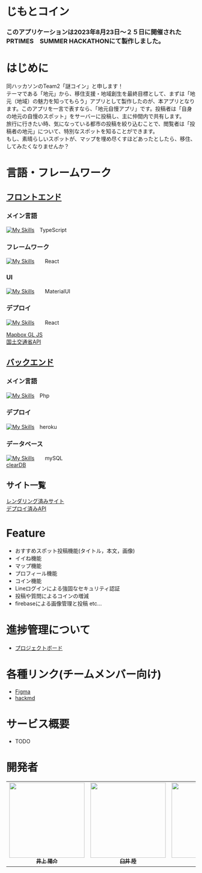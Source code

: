 # じもとコイン
### このアプリケーションは2023年8月23日〜２５日に開催されたPRTIMES　SUMMER HACKATHONにて製作しました。

# はじめに
同ハッカソンのTeam2「謎コイン」と申します！  
テーマである「地元」から、移住支援・地域創生を最終目標として、まずは「地元（地域）の魅力を知ってもらう」アプリとして製作したのが、本アプリとなります。このアプリを一言で表すなら、「地元自慢アプリ」です。投稿者は「自身の地元の自慢のスポット」をサーバーに投稿し、主に仲間内で共有します。  
旅行に行きたい時、気になっている都市の投稿を絞り込むことで、閲覧者は「投稿者の地元」について、特別なスポットを知ることができます。  
もし、素晴らしいスポットが、マップを埋め尽くすほどあったとしたら、移住、してみたくなりませんか？

# 言語・フレームワーク
## [フロントエンド](https://github.com/prtimes-team2/app-front)
### メイン言語
[![My Skills](https://skillicons.dev/icons?i=ts)](https://skillicons.dev)　TypeScript
### フレームワーク
[![My Skills](https://skillicons.dev/icons?i=react)](https://skillicons.dev)　　React
### UI
[![My Skills](https://skillicons.dev/icons?i=materialui)](https://skillicons.dev)　　MaterialUI  
### デプロイ
 [![My Skills](https://skillicons.dev/icons?i=vercel)](https://skillicons.dev)　　React
 
[Mapbox GL JS](https://www.mapbox.com/)  
[国土交通省API](https://www.land.mlit.go.jp/webland/api.html)

## [バックエンド](https://github.com/prtimes-team2/app-back)
### メイン言語
[![My Skills](https://skillicons.dev/icons?i=php)](https://skillicons.dev)　Php
### デプロイ
[![My Skills](https://skillicons.dev/icons?i=heroku)](https://skillicons.dev)　heroku  
### データベース
[![My Skills](https://skillicons.dev/icons?i=mysql)](https://skillicons.dev)　　mySQL  
[clearDB](https://elements.heroku.com/addons/cleardb) 

## サイト一覧
[レンダリング済みサイト](https://app-front-bice.vercel.app/app/home)  
[デプロイ済みAPI](https://prtimes-team2-b703f014fed0.herokuapp.com/)

# Feature
- おすすめスポット投稿機能(タイトル，本文，画像)
- イイね機能
- マップ機能
- プロフィール機能
- コイン機能
- Lineログインによる強固なセキュリティ認証
- 投稿や質問によるコインの増減
- firebaseによる画像管理と投稿 etc...

# 進捗管理について
- [プロジェクトボード](https://github.com/orgs/prtimes-team2/projects/1/views/2)

# 各種リンク(チームメンバー向け)
- [Figma](https://www.figma.com/file/nkXYgSGtDgjDjAmAbVxbZZ/PRtimes-team2)  
- [hackmd](https://hackmd.io/Wfs5FXkxS0KHi7-CGW2CkA)

# サービス概要
- TODO

# 開発者
<table>
  <tr>
    <td align="center"><a href="https://github.com/inoue2002"><img src="https://avatars.githubusercontent.com/u/54356188?v=4" width="200px;" alt=""/><br /><sub><b>井上 陽介
</b></sub></a></td>
    <td align="center"><a href="https://github.com/Ricccck"><img src="https://avatars.githubusercontent.com/u/99594245?v=4" width="200px;" alt=""/><br /><sub><b>臼井 陸
</b></sub></a></td>
    <td align="center"><a href="https://github.com/Murayu0225"><img src="https://avatars.githubusercontent.com/u/37988559?v=4" width="200px;" alt=""/><br /><sub><b>村松 侑
</b></sub></a></td>
    <td align="center"><a href="https://github.com/Rio-Rf"><img src="https://avatars.githubusercontent.com/u/128685564?v=4" width="200px;" alt=""/><br /><sub><b>岩田 理央
</b></sub></a></td>
    <td align="center"><a href="https://github.com/melon0658"><img src="https://avatars.githubusercontent.com/u/88765310?v=4" width="200px;" alt=""/><br /><sub><b>太田 圭祐
</b></sub></a></td>
  </tr>
</table>
